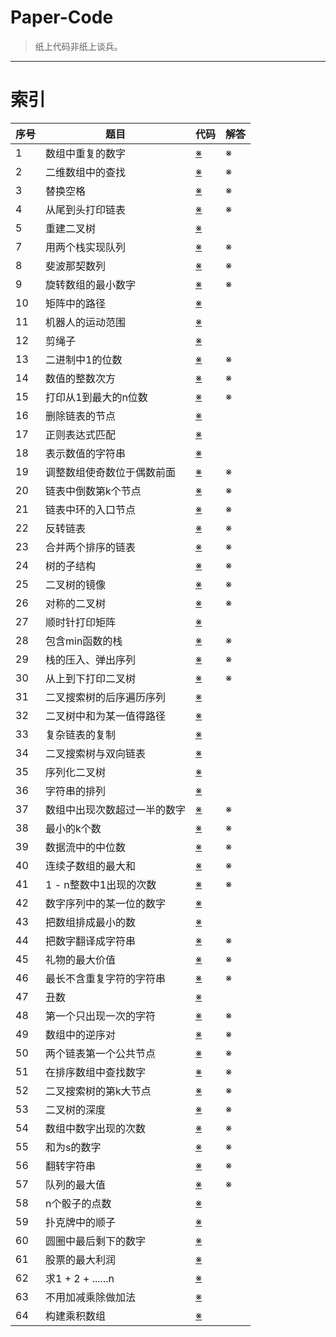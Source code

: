 # Paper-Code

> 纸上代码非纸上谈兵。

------

# 索引

| 序号 | 题目                         | 代码                                                         | 解答 |
| ---- | ---------------------------- | ------------------------------------------------------------ | ---- |
| 1    | 数组中重复的数字             | [※]() | ※    |
| 2    | 二维数组中的查找             | [※]() | ※    |
| 3    | 替换空格                     | [※]() | ※    |
| 4    | 从尾到头打印链表             | [※]() | ※    |
| 5    | 重建二叉树                   | [※]()   |                                                     | ※    |
| 7    | 用两个栈实现队列             | [※]() | ※    |
| 8    | 斐波那契数列                 | [※]() | ※    |
| 9    | 旋转数组的最小数字           | [※]() | ※    |
| 10   | 矩阵中的路径                 | [※]() |                                                            | ※    |
| 11   | 机器人的运动范围             | [※]()  |                                                          | ※    |
| 12   | 剪绳子                      | [※]() |                                                            | ※    |
| 13   | 二进制中1的位数              | [※]() | ※    |
| 14   | 数值的整数次方               | [※](https://github.com/rongweihe/ACM-ICPC/blob/master/Classic-Problem/%E6%95%B0%E5%80%BC%E7%9A%84%E6%95%B4%E6%95%B0%E6%AC%A1%E6%96%B9.cpp) | ※    |
| 15   | 打印从1到最大的n位数         | [※]() | ※    |
| 16   | 删除链表的节点               | [※]()|                                                            | ※    |
| 17   | 正则表达式匹配               | [※]()|                                                            | ※    |
| 18   | 表示数值的字符串             | [※]()|                                                           | ※    |
| 19   | 调整数组使奇数位于偶数前面   | [※]() | ※    |
| 20   | 链表中倒数第k个节点          | [※]() | ※    |
| 21   | 链表中环的入口节点           | [※]() | ※    |
| 22   | 反转链表                     | [※]() | ※    |
| 23   | 合并两个排序的链表           | [※]() | ※    |
| 24   | 树的子结构                   | [※]() | ※    |
| 25   | 二叉树的镜像                 | [※]() | ※    |
| 26   | 对称的二叉树                 | [※]() | ※    |
| 27   | 顺时针打印矩阵               | [※]() |                                                           | ※    |
| 28   | 包含min函数的栈              | [※]() | ※    |
| 29   | 栈的压入、弹出序列           | [※]() | ※    |
| 30   | 从上到下打印二叉树           | [※]() | ※    |
| 31   | 二叉搜索树的后序遍历序列     | [※]() |                                                           | ※    |
| 32   | 二叉树中和为某一值得路径     | [※]() |                                                           | ※    |
| 33   | 复杂链表的复制               | [※]() |                                                             | ※    |
| 34   | 二叉搜索树与双向链表         | [※]() |                                                           | ※    |
| 35   | 序列化二叉树                 | [※]() |                                                          | ※    |
| 36   | 字符串的排列                 | [※]() |                                                           | ※    |
| 37   | 数组中出现次数超过一半的数字 | [※]() | ※    |
| 38   | 最小的k个数                  | [※]() | ※    |
| 39   | 数据流中的中位数             | [※]() | ※    |
| 40   | 连续子数组的最大和           | [※]() | ※    |
| 41   | 1 - n整数中1出现的次数       | [※]() | ※    |
| 42   | 数字序列中的某一位的数字     | [※]() |                                                            | ※    |
| 43   | 把数组排成最小的数           | [※]() |                                                            | ※    |
| 44   | 把数字翻译成字符串           | [※]() | ※    |
| 45   | 礼物的最大价值               | [※]() | ※    |
| 46   | 最长不含重复字符的字符串     | [※]() | ※    |
| 47   | 丑数                         | [※]() |                                                           | ※    |
| 48   | 第一个只出现一次的字符       | [※]() | ※    |
| 49   | 数组中的逆序对               | [※]() | ※    |
| 50   | 两个链表第一个公共节点       | [※]() | ※    |
| 51   | 在排序数组中查找数字         | [※]() | ※    |
| 52   | 二叉搜索树的第k大节点        | [※]() | ※    |
| 53   | 二叉树的深度                 | [※]() | ※    |
| 54   | 数组中数字出现的次数         | [※]()   | ※    |
| 55   | 和为s的数字                  | [※]() | ※    |
| 56   | 翻转字符串                   | [※]() | ※    |
| 57   | 队列的最大值                 | [※]()   | ※    |
| 58   | n个骰子的点数                | [※]() |                                                            | ※    |
| 59   | 扑克牌中的顺子               | [※]() |                                                            | ※    |
| 60   | 圆圈中最后剩下的数字         | [※]() |                                                            | ※    |
| 61   | 股票的最大利润               | [※]() |                                                            | ※    |
| 62   | 求1 + 2 + ......n            | [※]() |                                                           | ※    |
| 63   | 不用加减乘除做加法           | [※]() |                                                            | ※    |
| 64   | 构建乘积数组                 | [※]() |                                                             |      |
